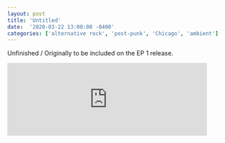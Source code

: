 ```yaml
---
layout: post
title: 'Untitled' 
date:  '2020-03-22 13:00:00 -0400'
categories: ['alternative rock', 'post-punk', 'Chicago', 'ambient']
---
```


<p class="publish-three">
Unfinished / Originally to be included on the EP 1 release.
</p>


<iframe width="90%" height="166" scrolling="no" frameborder="no" allow="autoplay" src="https://w.soundcloud.com/player/?url=https%3A//api.soundcloud.com/tracks/780392050&color=%23ff5500&auto_play=false&hide_related=false&show_comments=true&show_user=true&show_reposts=false&show_teaser=true"></iframe>